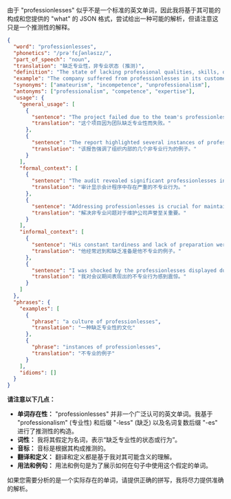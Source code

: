 由于 "professionlesses" 似乎不是一个标准的英文单词，因此我将基于其可能的构成和您提供的 "what" 的 JSON 格式，尝试给出一种可能的解析，但请注意这只是一个推测性的解释。

```json
{
  "word": "professionlesses",
  "phonetics": "/prəˈfɛʃənləsɪz/",
  "part_of_speech": "noun",
  "translation": "缺乏专业性，非专业状态 (推测)",
  "definition": "The state of lacking professional qualities, skills, or standards; instances of unprofessional behavior or practices. (推测)",
  "example": "The company suffered from professionlesses in its customer service department, leading to numerous complaints.",
  "synonyms": ["amateurism", "incompetence", "unprofessionalism"],
  "antonyms": ["professionalism", "competence", "expertise"],
  "usage": {
    "general_usage": [
      {
        "sentence": "The project failed due to the team's professionlesses.",
        "translation": "这个项目因为团队缺乏专业性而失败。"
      },
      {
        "sentence": "The report highlighted several instances of professionlesses within the organization.",
        "translation": "该报告强调了组织内部的几个非专业行为的例子。"
      }
    ],
    "formal_context": [
      {
        "sentence": "The audit revealed significant professionlesses in the accounting procedures.",
        "translation": "审计显示会计程序中存在严重的不专业行为。"
      },
      {
        "sentence": "Addressing professionlesses is crucial for maintaining the company's reputation.",
        "translation": "解决非专业问题对于维护公司声誉至关重要。"
      }
    ],
    "informal_context": [
      {
        "sentence": "His constant tardiness and lack of preparation were examples of his professionlesses.",
        "translation": "他经常迟到和缺乏准备是他不专业的例子。"
      },
      {
        "sentence": "I was shocked by the professionlesses displayed during the meeting.",
        "translation": "我对会议期间表现出的不专业行为感到震惊。"
      }
    ]
  },
  "phrases": {
    "examples": [
      {
        "phrase": "a culture of professionlesses",
        "translation": "一种缺乏专业性的文化"
      },
      {
        "phrase": "instances of professionlesses",
        "translation": "不专业的例子"
      }
    ],
    "idioms": []
  }
}
```

**请注意以下几点：**

*   **单词存在性：** "professionlesses" 并非一个广泛认可的英文单词。我基于 "professionalism" (专业性) 和后缀 "-less" (缺乏) 以及名词复数后缀 "-es" 进行了推测性的构造。
*   **词性：** 我将其假定为名词，表示“缺乏专业性的状态或行为”。
*   **音标：** 音标是根据其构成推测的。
*   **翻译和定义：** 翻译和定义都是基于我对其可能含义的理解。
*   **用法和例句：** 用法和例句是为了展示如何在句子中使用这个假定的单词。

如果您需要分析的是一个实际存在的单词，请提供正确的拼写，我将尽力提供准确的解析。
 